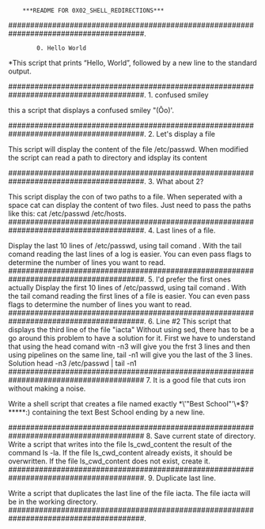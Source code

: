 		***README FOR 0X02_SHELL_REDIRECTIONS***

#######################################################################################.
		
			0. Hello World
*This script that prints “Hello, World”, followed by a new line to the standard output.

#######################################################################################.
			  1. confused smiley

this a script that displays a confused smiley "(Ôo)'.


#######################################################################################.
		       2. Let's display a file

This script  will display the content of the file /etc/passwd.
When modified the script can read a path to directory and idsplay its content

#######################################################################################.
			   3. What about 2?

This script display the con of two paths to a file.
When seperated with a space cat can display the content of two files.
Just need to pass the paths like this: cat /etc/passwd /etc/hosts.
#######################################################################################.
		       4. Last lines of a file.

Display the last 10 lines of /etc/passwd, using tail comand .
With the tail comand reading the last lines of a log is easier.
You can even pass flags to determine the number of lines you want to read.
#######################################################################################.
		5. I'd prefer the first ones actually
Display the first 10 lines of /etc/passwd, using tail comand .
With the tail comand reading the first lines of a file is easier.
You can even pass flags to determine the number of lines you want to read.
#######################################################################################.
			      6. Line #2
This  script that displays the third line of the file "iacta"
Without using sed, there has to be a go around this problem to have a 
solution for it.
First we have to understand that using the head comand witn -n3 will give you the frst 3
lines and then using pipelines on the same line, tail -n1 will give you the last of the 3 lines.
Solution head -n3 /etc/passwd | tail -n1
#######################################################################################
      7. It is a good file that cuts iron without making a noise.

Write a shell script that creates a file named exactly
 \*\\'"Best School"\'\\*$\?\*\*\*\*\*:) containing the
 text Best School ending by a new line.

#######################################################################################
		 8. Save current state of directory.
Write a script that writes into the file ls_cwd_content the result
 of the command ls -la. If the file ls_cwd_content already exists,
 it should be overwritten. If the file ls_cwd_content does not exist, create it.
#######################################################################################.
			9. Duplicate last line.

Write a script that duplicates the last line of the file iacta.
The file iacta will be in the working directory.
#######################################################################################.